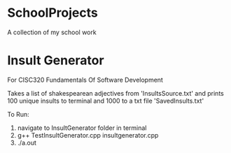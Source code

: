 # SchoolProjects
A collection of my school work

# Insult Generator
For CISC320 Fundamentals Of Software Development

Takes a list of shakespearean adjectives from 'InsultsSource.txt' and prints 100 unique insults to terminal and 1000 to a txt file 'SavedInsults.txt'

To Run: 
1. navigate to InsultGenerator folder in terminal
2. g++ TestInsultGenerator.cpp insultgenerator.cpp
3. ./a.out
